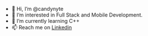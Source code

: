 - 👋 Hi, I’m @candynyte
- 👀 I’m interested in Full Stack and Mobile Development.
- 🌱 I’m currently learning C++
- 📫 Reach me on [Linkedin](https://www.linkedin.com/in/denizhan-alata%C5%9F-a990b5202/)


